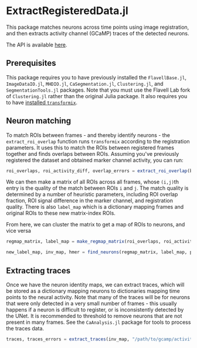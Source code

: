 # ExtractRegisteredData.jl

This package matches neurons across time points using image registration, and then extracts activity channel (GCaMP) traces of the detected neurons.

The API is available [here](https://flavell-lab.github.io/ExtractRegisteredData.jl/dev/).

## Prerequisites

This package requires you to have previously installed the `FlavellBase.jl`, `ImageDataIO.jl`, `MHDIO.jl`, `CaSegmentation.jl`, `Clustering.jl`, and `SegmentationTools.jl` packages. Note that you must use the Flavell Lab fork of `Clustering.jl` rather than the original Julia package.
It also requires you to have [installed `transformix`](https://simpleelastix.readthedocs.io/GettingStarted.html#manually-building-on-linux).


## Neuron matching

To match ROIs between frames - and thereby identify neurons - the `extract_roi_overlap` function runs `transformix` according to the registration parameters. It uses this to match the ROIs between registered frames together and finds overlaps between ROIs. Assuming you've previously registered the dataset and obtained marker channel activity, you can run:

```julia
roi_overlaps, roi_activity_diff, overlap_errors = extract_roi_overlap(best_reg, param_path, param);
```

We can then make a matrix of all ROIs across all frames, whose `(i,j)`th entry is the quality of the match between ROIs `i` and `j`. The match quality is determined by a number of heuristic parameters, including ROI overlap fraction, ROI signal difference in the marker channel, and registration quality. There is also `label_map` which is a dictionary mapping frames and original ROIs to these new matrix-index ROIs.

From here, we can cluster the matrix to get a map of ROIs to neurons, and vice versa

```julia
regmap_matrix, label_map = make_regmap_matrix(roi_overlaps, roi_activity_diff, q_dict, best_reg, param)

new_label_map, inv_map, hmer = find_neurons(regmap_matrix, label_map, param)
```

## Extracting traces

Once we have the neuron identity maps, we can extract traces, which will be stored as a dictionary mapping neurons to dictionaries mapping time points to the neural activity. Note that many of the traces will be for neurons that were only detected in a very small number of frames - this usually happens if a neuron is difficult to register, or is inconsistently detected by the UNet. It is recommended to threshold to remove neurons that are not present in many frames. See the `CaAnalysis.jl` package for tools to process the traces data.

```julia
traces, traces_errors = extract_traces(inv_map, "/path/to/gcamp/activities")
```
